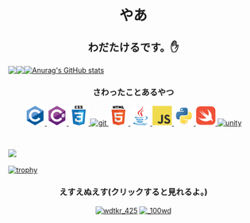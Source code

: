 <h1 align="center">やあ</h1>

<h2 align="center">わだたけるです。✋</h2>


<a href="https://github.com/anuraghazra/github-readme-stats">
  <img align="left" src="https://github-profile-summary-cards.vercel.app/api/cards/most-commit-language?username=wdtkr&theme=dracula" />
</a>
<a href="https://github.com/anuraghazra/github-readme-stats">
  <img align="left" src="https://github-profile-summary-cards.vercel.app/api/cards/stats?username=wdtkr&theme=dracula" />
</a>

[![Anurag's GitHub stats](https://github-readme-stats.vercel.app/api?username=wdtkr&theme=dracula)](https://github.com/anuraghazra/github-readme-stats)


<h3 align="center">さわったことあるやつ</h3>
<p align="center">
<a href="https://www.cprogramming.com/" target="_blank" rel="noreferrer">
<img src="https://raw.githubusercontent.com/devicons/devicon/master/icons/c/c-original.svg" alt="c" width="40" height="40"/> </a>
<a href="https://www.w3schools.com/cs/" target="_blank" rel="noreferrer">
<img src="https://raw.githubusercontent.com/devicons/devicon/master/icons/csharp/csharp-original.svg" alt="csharp" width="40" height="40"/> </a> 
<a href="https://www.w3schools.com/css/" target="_blank" rel="noreferrer"> 
<img src="https://raw.githubusercontent.com/devicons/devicon/master/icons/css3/css3-original-wordmark.svg" alt="css3" width="40" height="40"/> </a> 
<a href="https://git-scm.com/" target="_blank" rel="noreferrer"> 
<img src="https://www.vectorlogo.zone/logos/git-scm/git-scm-icon.svg" alt="git" width="40" height="40"/> </a> 
<a href="https://www.w3.org/html/" target="_blank" rel="noreferrer"> 
<img src="https://raw.githubusercontent.com/devicons/devicon/master/icons/html5/html5-original-wordmark.svg" alt="html5" width="40" height="40"/> </a> 
<a href="https://www.java.com" target="_blank" rel="noreferrer"> 
<img src="https://raw.githubusercontent.com/devicons/devicon/master/icons/java/java-original.svg" alt="java" width="40" height="40"/> </a> 
<a href="https://developer.mozilla.org/en-US/docs/Web/JavaScript" target="_blank" rel="noreferrer"> 
<img src="https://raw.githubusercontent.com/devicons/devicon/master/icons/javascript/javascript-original.svg" alt="javascript" width="40" height="40"/> </a> 
<a href="https://www.python.org" target="_blank" rel="noreferrer">
<img src="https://raw.githubusercontent.com/devicons/devicon/master/icons/python/python-original.svg" alt="python" width="40" height="40"/> </a> 
<a href="https://developer.apple.com/swift/" target="_blank" rel="noreferrer"> 
<img src="https://raw.githubusercontent.com/devicons/devicon/master/icons/swift/swift-original.svg" alt="swift" width="40" height="40"/> </a> 
<a href="https://unity.com/" target="_blank" rel="noreferrer"> <img src="https://www.vectorlogo.zone/logos/unity3d/unity3d-icon.svg" alt="unity" width="40" height="40"/> </a> 
</p>

<br>

![](https://github-profile-summary-cards.vercel.app/api/cards/profile-details?username=wdtkr&theme=dracula)

[![trophy](https://github-profile-trophy.vercel.app/?username=wdtkr&theme=dracula)](https://github.com/ryo-ma/github-profile-trophy)


<h3 align="center">えすえぬえす(クリックすると見れるよ。)</h3>
<p align="center">
<a href="https://twitter.com/wdtkr_425" target="blank"><img align="center" src="https://raw.githubusercontent.com/rahuldkjain/github-profile-readme-generator/master/src/images/icons/Social/twitter.svg" alt="wdtkr_425" height="30" width="40" /></a>
<a href="https://instagram.com/_100wd" target="blank"><img align="center" src="https://raw.githubusercontent.com/rahuldkjain/github-profile-readme-generator/master/src/images/icons/Social/instagram.svg" alt="_100wd" height="30" width="40" /></a>
</p>

